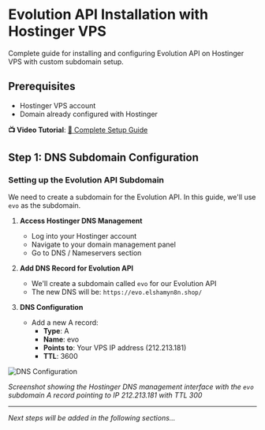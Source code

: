 # Evolution API Installation with Hostinger VPS

Complete guide for installing and configuring Evolution API on Hostinger VPS with custom subdomain setup.

## Prerequisites
- Hostinger VPS account
- Domain already configured with Hostinger

**📺 Video Tutorial**: [🎥 Complete Setup Guide](https://www.youtube.com/watch?v=eIyUlX0o-kQ&list=PLZ42ZUInDWC79Bw1K_tYQhUPfFRV7fy8v&index=67&t=1s)

## Step 1: DNS Subdomain Configuration

### Setting up the Evolution API Subdomain

We need to create a subdomain for the Evolution API. In this guide, we'll use `evo` as the subdomain.

1. **Access Hostinger DNS Management**
   - Log into your Hostinger account
   - Navigate to your domain management panel
   - Go to DNS / Nameservers section

2. **Add DNS Record for Evolution API**
   - We'll create a subdomain called `evo` for our Evolution API
   - The new DNS will be: `https://evo.elshamyn8n.shop/`

3. **DNS Configuration**
   - Add a new A record:
     - **Type**: A
     - **Name**: evo
     - **Points to**: Your VPS IP address (212.213.181)
     - **TTL**: 3600

![DNS Configuration](images/hostinger-dns-evo-subdomain.png)

*Screenshot showing the Hostinger DNS management interface with the `evo` subdomain A record pointing to IP 212.213.181 with TTL 300*

---

*Next steps will be added in the following sections...*
